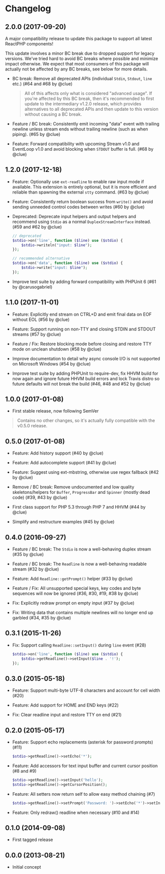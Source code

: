 # Changelog

## 2.0.0 (2017-09-20)

A major compatibility release to update this package to support all latest
ReactPHP components!

This update involves a minor BC break due to dropped support for legacy
versions. We've tried hard to avoid BC breaks where possible and minimize impact
otherwise. We expect that most consumers of this package will actually not be
affected by any BC breaks, see below for more details.

*   BC break: Remove all deprecated APIs (individual `Stdin`, `Stdout`, `line` etc.)
    (#64 and #68 by @clue)

    >   All of this affects only what is considered "advanced usage".
        If you're affected by this BC break, then it's recommended to first
        update to the intermediary v1.2.0 release, which provides alternatives
        to all deprecated APIs and then update to this version without causing a
        BC break.

*   Feature / BC break: Consistently emit incoming "data" event with trailing newline
    unless stream ends without trailing newline (such as when piping).
    (#65 by @clue)

*   Feature: Forward compatibility with upcoming Stream v1.0 and EventLoop v1.0
    and avoid blocking when `STDOUT` buffer is full.
    (#68 by @clue)

## 1.2.0 (2017-12-18)

*   Feature: Optionally use `ext-readline` to enable raw input mode if available.
    This extension is entirely optional, but it is more efficient and reliable
    than spawning the external `stty` command.
    (#63 by @clue)

*   Feature: Consistently return boolean success from `write()` and
    avoid sending unneeded control codes between writes
    (#60 by @clue)

*   Deprecated: Deprecate input helpers and output helpers and
    recommend using `Stdio` as a normal `DuplexStreamInterface` instead.
    (#59 and #62 by @clue)

    ```php
    // deprecated
    $stdio->on('line', function ($line) use ($stdio) {
        $stdio->writeln("input: $line");
    });

    // recommended alternative
    $stdio->on('data', function ($line) use ($stdio) {
        $stdio->write("input: $line");
    });
    ```

*   Improve test suite by adding forward compatibility with PHPUnit 6
    (#61 by @carusogabriel)

## 1.1.0 (2017-11-01)

*   Feature: Explicitly end stream on CTRL+D and emit final data on EOF without EOL
    (#56 by @clue)

*   Feature: Support running on non-TTY and closing STDIN and STDOUT streams
    (#57 by @clue)

*   Feature / Fix: Restore blocking mode before closing and restore TTY mode on unclean shutdown
    (#58 by @clue)

*   Improve documentation to detail why async console I/O is not supported on Microsoft Windows
    (#54 by @clue)

*   Improve test suite by adding PHPUnit to require-dev,
    fix HHVM build for now again and ignore future HHVM build errors and
    lock Travis distro so future defaults will not break the build
    (#46, #48 and #52 by @clue)

## 1.0.0 (2017-01-08)

*   First stable release, now following SemVer

> Contains no other changes, so it's actually fully compatible with the v0.5.0 release.

## 0.5.0 (2017-01-08)

*   Feature: Add history support
    (#40 by @clue)

*   Feature: Add autocomplete support
    (#41 by @clue)

*   Feature: Suggest using ext-mbstring, otherwise use regex fallback
    (#42 by @clue)

*   Remove / BC break: Remove undocumented and low quality skeletons/helpers for
    `Buffer`, `ProgressBar` and `Spinner` (mostly dead code)
    (#39, #43 by @clue)

*   First class support for PHP 5.3 through PHP 7 and HHVM
    (#44 by @clue)

*   Simplify and restructure examples
    (#45 by @clue)

## 0.4.0 (2016-09-27)

*   Feature / BC break: The `Stdio` is now a well-behaving duplex stream
    (#35 by @clue)

*   Feature / BC break: The `Readline` is now a well-behaving readable stream
    (#32 by @clue)

*   Feature: Add `Readline::getPrompt()` helper
    (#33 by @clue)

*   Feature / Fix: All unsupported special keys, key codes and byte sequences will now be ignored
    (#36, #30, #19, #38 by @clue)

*   Fix: Explicitly redraw prompt on empty input
    (#37 by @clue)

*   Fix: Writing data that contains multiple newlines will no longer end up garbled
    (#34, #35 by @clue)

## 0.3.1 (2015-11-26)

*   Fix: Support calling `Readline::setInput()` during `line` event
    (#28)

    ```php
    $stdio->on('line', function ($line) use ($stdio) {
        $stdio->getReadline()->setInput($line . '!');
    });
    ```

## 0.3.0 (2015-05-18)

*   Feature: Support multi-byte UTF-8 characters and account for cell width
    (#20)

*   Feature: Add support for HOME and END keys
    (#22)

*   Fix: Clear readline input and restore TTY on end
    (#21)

## 0.2.0 (2015-05-17)

*   Feature: Support echo replacements (asterisk for password prompts)
    (#11)

    ```php
    $stdio->getReadline()->setEcho('*');
    ```

*   Feature: Add accessors for text input buffer and current cursor position
    (#8 and #9)

    ```php
    $stdio->getReadline()->setInput('hello');
    $stdio->getReadline()->getCursorPosition();
    ```

*   Feature: All setters now return self to allow easy method chaining
    (#7)

    ```php
    $stdio->getReadline()->setPrompt('Password: ')->setEcho('*')->setInput('secret');
    ```

*   Feature: Only redraw() readline when necessary
    (#10 and #14)

## 0.1.0 (2014-09-08)

*   First tagged release

## 0.0.0 (2013-08-21)

*   Initial concept
